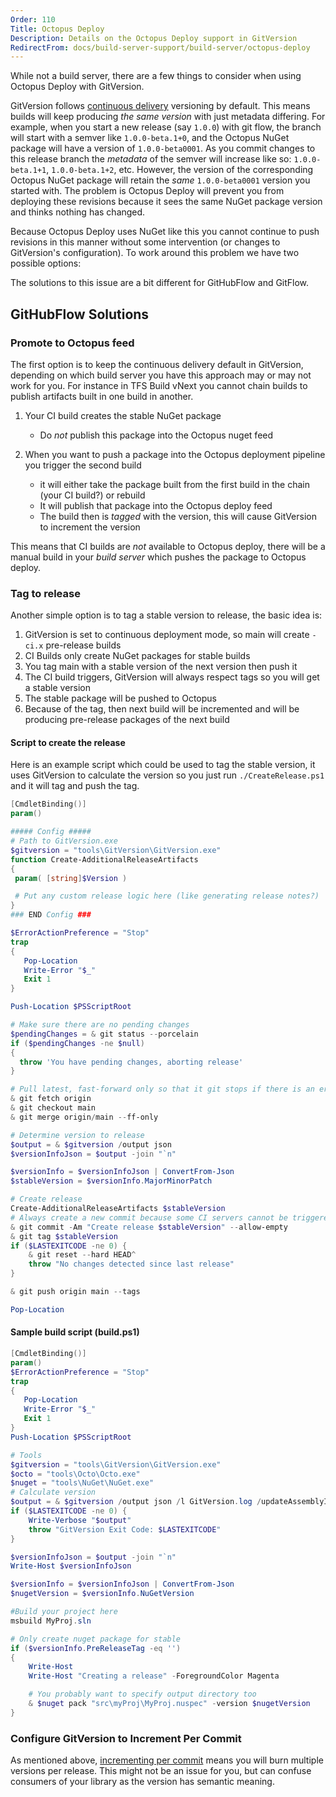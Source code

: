 ```yaml
---
Order: 110
Title: Octopus Deploy
Description: Details on the Octopus Deploy support in GitVersion
RedirectFrom: docs/build-server-support/build-server/octopus-deploy
---
```


While not a build server, there are a few things to consider when using Octopus
Deploy with GitVersion.

GitVersion follows [continuous delivery][continuous-delivery] versioning by
default. This means builds will keep producing _the same version_ with just
metadata differing. For example, when you start a new release (say `1.0.0`)
with git flow, the branch will start with a semver like `1.0.0-beta.1+0`, and
the Octopus NuGet package will have a version of `1.0.0-beta0001`. As you
commit changes to this release branch the _metadata_ of the semver will
increase like so: `1.0.0-beta.1+1`, `1.0.0-beta.1+2`, etc. However, the version
of the corresponding Octopus NuGet package will retain the _same_
`1.0.0-beta0001` version you started with. The problem is Octopus Deploy will
prevent you from deploying these revisions because it sees the same NuGet
package version and thinks nothing has changed.

Because Octopus Deploy uses NuGet like this you cannot continue to push
revisions in this manner without some intervention (or changes to GitVersion's
configuration). To work around this problem we have two possible options:

The solutions to this issue are a bit different for GitHubFlow and GitFlow.

## GitHubFlow Solutions

### Promote to Octopus feed

The first option is to keep the continuous delivery default in GitVersion,
depending on which build server you have this approach may or may not work for
you.  For instance in TFS Build vNext you cannot chain builds to publish
artifacts built in one build in another.

1. Your CI build creates the stable NuGet package

   * Do _not_ publish this package into the Octopus nuget feed

2. When you want to push a package into the Octopus deployment pipeline you trigger the second build

   * it will either take the package built from the first build in the chain (your CI build?) or rebuild
   * It will publish that package into the Octopus deploy feed
   * The build then is _tagged_ with the version, this will cause GitVersion to increment the version

This means that CI builds are _not_ available to Octopus deploy, there will be a
manual build in your _build server_ which pushes the package to Octopus deploy.

### Tag to release

Another simple option is to tag a stable version to release, the basic idea is:

1. GitVersion is set to continuous deployment mode, so main will create `-ci.x`
    pre-release builds
2. CI Builds only create NuGet packages for stable builds
3. You tag main with a stable version of the next version then push it
4. The CI build triggers, GitVersion will always respect tags so you will get a
    stable version
5. The stable package will be pushed to Octopus
6. Because of the tag, then next build will be incremented and will be producing
    pre-release packages of the next build

#### Script to create the release

Here is an example script which could be used to tag the stable version, it uses
GitVersion to calculate the version so you just run `./CreateRelease.ps1` and it
will tag and push the tag.

```powershell
[CmdletBinding()]
param()

##### Config #####
# Path to GitVersion.exe
$gitversion = "tools\GitVersion\GitVersion.exe"
function Create-AdditionalReleaseArtifacts
{
 param( [string]$Version )

 # Put any custom release logic here (like generating release notes?)
}
### END Config ###

$ErrorActionPreference = "Stop"
trap
{
   Pop-Location
   Write-Error "$_"
   Exit 1
}

Push-Location $PSScriptRoot

# Make sure there are no pending changes
$pendingChanges = & git status --porcelain
if ($pendingChanges -ne $null)
{
  throw 'You have pending changes, aborting release'
}

# Pull latest, fast-forward only so that it git stops if there is an error
& git fetch origin
& git checkout main
& git merge origin/main --ff-only

# Determine version to release
$output = & $gitversion /output json
$versionInfoJson = $output -join "`n"

$versionInfo = $versionInfoJson | ConvertFrom-Json
$stableVersion = $versionInfo.MajorMinorPatch

# Create release
Create-AdditionalReleaseArtifacts $stableVersion
# Always create a new commit because some CI servers cannot be triggered by just pushing a tag
& git commit -Am "Create release $stableVersion" --allow-empty
& git tag $stableVersion
if ($LASTEXITCODE -ne 0) {
    & git reset --hard HEAD^
    throw "No changes detected since last release"
}

& git push origin main --tags

Pop-Location
```

#### Sample build script (build.ps1)

```powershell
[CmdletBinding()]
param()
$ErrorActionPreference = "Stop"
trap
{
   Pop-Location
   Write-Error "$_"
   Exit 1
}
Push-Location $PSScriptRoot

# Tools
$gitversion = "tools\GitVersion\GitVersion.exe"
$octo = "tools\Octo\Octo.exe"
$nuget = "tools\NuGet\NuGet.exe"
# Calculate version
$output = & $gitversion /output json /l GitVersion.log /updateAssemblyInfo /nofetch
if ($LASTEXITCODE -ne 0) {
    Write-Verbose "$output"
    throw "GitVersion Exit Code: $LASTEXITCODE"
}

$versionInfoJson = $output -join "`n"
Write-Host $versionInfoJson

$versionInfo = $versionInfoJson | ConvertFrom-Json
$nugetVersion = $versionInfo.NuGetVersion

#Build your project here
msbuild MyProj.sln

# Only create nuget package for stable
if ($versionInfo.PreReleaseTag -eq '')
{
    Write-Host
    Write-Host "Creating a release" -ForegroundColor Magenta

    # You probably want to specify output directory too
    & $nuget pack "src\myProj\MyProj.nuspec" -version $nugetVersion
}
```

### Configure GitVersion to Increment Per Commit

As mentioned above, [incrementing per commit][increment-per-commit] means you
will burn multiple versions per release. This might not be an issue for you, but
can confuse consumers of your library as the version has semantic meaning.

[continuous-delivery]: /docs/reference/modes/continuous-delivery
[increment-per-commit]: /docs/reference/version-increments#incrementing-per-commit
